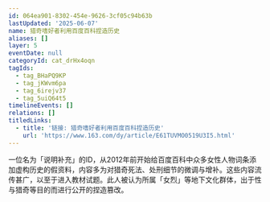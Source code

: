 ```yaml
---
id: 064ea901-8302-454e-9626-3cf05c94b63b
lastUpdated: '2025-06-07'
name: 猎奇嗜好者利用百度百科捏造历史
aliases: []
layer: 5
eventDate: null
categoryId: cat_drHx4oqn
tagIds:
  - tag_BHaPQ9KP
  - tag_jKWvm6pa
  - tag_6irejv37
  - tag_5uiQ64t5
timelineEvents: []
relations: []
titledLinks:
  - title: '链接: 猎奇嗜好者利用百度百科捏造历史'
    url: 'https://www.163.com/dy/article/E61TUVMO0519U3I5.html'
---
```

一位名为「说明补充」的ID，从2012年前开始给百度百科中众多女性人物词条添加虚构历史的假资料，内容多为对猎奇死法、处刑细节的微调与增补。这些内容流传甚广，以至于进入教材试题。此人被认为所属「女烈」等地下文化群体，出于性与猎奇等目的而进行公开的捏造篡改。
